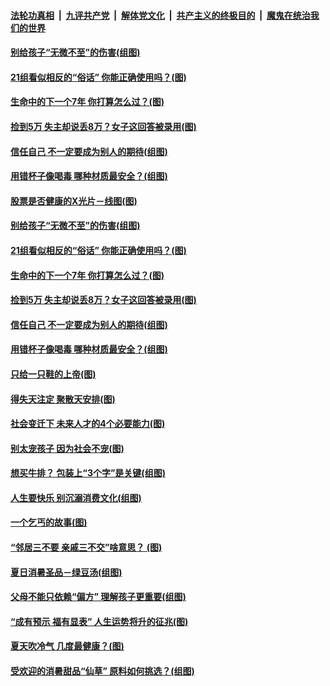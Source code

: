 

####  [法轮功真相](../../../../basic/blob/master/README.md?t=08010202) &nbsp;|&nbsp; [九评共产党](../../../../9ping.md/blob/master/README.md?t=08010202) &nbsp;|&nbsp; [解体党文化](../../../../jtdwh.md/blob/master/README.md?t=08010202)  &nbsp;|&nbsp; [共产主义的终极目的](../../../../gczydzjmd.md/blob/master/README.md?t=08010202) &nbsp;|&nbsp; [魔鬼在统治我们的世界](../../../../mgztzwmdsj.md/blob/master/README.md?t=08010202) 

#### [别给孩子“无微不至”的伤害(组图)](../pages/p8/941358.md?t=08010202) 

#### [21组看似相反的“俗话” 你能正确使用吗？(图)](../pages/p8/940817.md?t=08010202) 

#### [生命中的下一个7年 你打算怎么过？(图)](../pages/p8/941164.md?t=08010202) 

#### [捡到5万 失主却说丢8万？女子这回答被录用(图)](../pages/p8/941335.md?t=08010202) 

#### [信任自己 不一定要成为别人的期待(组图)](../pages/p8/941322.md?t=08010202) 

#### [用错杯子像喝毒 哪种材质最安全？(组图)](../pages/p8/941320.md?t=08010202) 

#### [股票是否健康的X光片－线图(图)](../pages/p8/941444.md?t=08010202) 

#### [别给孩子“无微不至”的伤害(组图)](../pages/p8/941358.md?t=08010202) 

#### [21组看似相反的“俗话” 你能正确使用吗？(图)](../pages/p8/940817.md?t=08010202) 

#### [生命中的下一个7年 你打算怎么过？(图)](../pages/p8/941164.md?t=08010202) 

#### [捡到5万 失主却说丢8万？女子这回答被录用(图)](../pages/p8/941335.md?t=08010202) 

#### [信任自己 不一定要成为别人的期待(组图)](../pages/p8/941322.md?t=08010202) 

#### [用错杯子像喝毒 哪种材质最安全？(组图)](../pages/p8/941320.md?t=08010202) 

#### [只给一只鞋的上帝(图)](../pages/p8/941178.md?t=08010202) 

#### [得失天注定 聚散天安排(图)](../pages/p8/941237.md?t=08010202) 

#### [社会变迁下 未来人才的4个必要能力(图)](../pages/p8/941222.md?t=08010202) 

#### [别太宠孩子 因为社会不宠(图)](../pages/p8/941205.md?t=08010202) 

#### [想买牛排？ 包装上“3个字”是关键(组图)](../pages/p8/941165.md?t=08010202) 

#### [人生要快乐 别沉溺消费文化(组图)](../pages/p8/941063.md?t=08010202) 

#### [一个乞丐的故事(图)](../pages/p8/913127.md?t=08010202) 

#### [“邻居三不要 亲戚三不交”啥意思？&nbsp;(图)](../pages/p8/940814.md?t=08010202) 

#### [夏日消暑圣品－绿豆汤(组图)](../pages/p8/940796.md?t=08010202) 

#### [父母不能只依赖“偏方” 理解孩子更重要(组图)](../pages/p8/941035.md?t=08010202) 

#### [“成有预示 福有显表” 人生运势将升的征兆(图)](../pages/p8/941025.md?t=08010202) 

#### [夏天吹冷气 几度最健康？(图)](../pages/p8/940956.md?t=08010202) 

#### [受欢迎的消暑甜品“仙草” 原料如何挑选？(组图)](../pages/p8/940850.md?t=08010202) 

